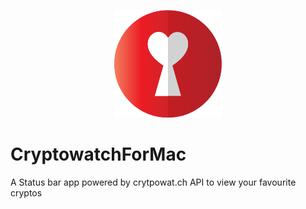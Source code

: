 <p align="center">
  <img width="172" height="172" src="icons/icon.png">
</p>

# CryptowatchForMac
A Status bar app powered by crytpowat.ch API to view your favourite cryptos 
